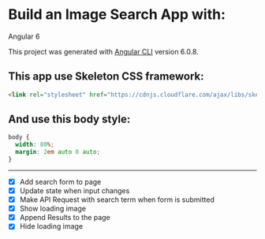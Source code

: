 # Build an Image Search App with:
Angular 6

This project was generated with [Angular CLI](https://github.com/angular/angular-cli) version 6.0.8.

## This app use Skeleton CSS framework: 

```html
<link rel="stylesheet" href="https://cdnjs.cloudflare.com/ajax/libs/skeleton/2.0.4/skeleton.min.css">
```

## And use this body style:

```css
body {
  width: 80%;
  margin: 2em auto 0 auto;
}
```
---

* [x] Add search form to page
* [x] Update state when input changes
* [x] Make API Request with search term when form is submitted
* [x] Show loading image
* [x] Append Results to the page
* [x] Hide loading image
